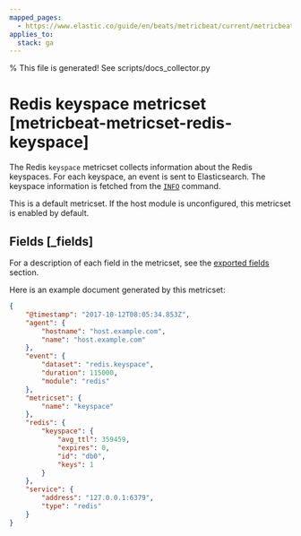 ```yaml
---
mapped_pages:
  - https://www.elastic.co/guide/en/beats/metricbeat/current/metricbeat-metricset-redis-keyspace.html
applies_to:
  stack: ga
---
```


% This file is generated! See scripts/docs_collector.py

# Redis keyspace metricset [metricbeat-metricset-redis-keyspace]

The Redis `keyspace` metricset collects information about the Redis keyspaces. For each keyspace, an event is sent to Elasticsearch. The keyspace information is fetched from the [`INFO`](http://redis.io/commands/INFO) command.

This is a default metricset. If the host module is unconfigured, this metricset is enabled by default.

## Fields [_fields]

For a description of each field in the metricset, see the [exported fields](/reference/metricbeat/exported-fields-redis.md) section.

Here is an example document generated by this metricset:

```json
{
    "@timestamp": "2017-10-12T08:05:34.853Z",
    "agent": {
        "hostname": "host.example.com",
        "name": "host.example.com"
    },
    "event": {
        "dataset": "redis.keyspace",
        "duration": 115000,
        "module": "redis"
    },
    "metricset": {
        "name": "keyspace"
    },
    "redis": {
        "keyspace": {
            "avg_ttl": 359459,
            "expires": 0,
            "id": "db0",
            "keys": 1
        }
    },
    "service": {
        "address": "127.0.0.1:6379",
        "type": "redis"
    }
}
```
